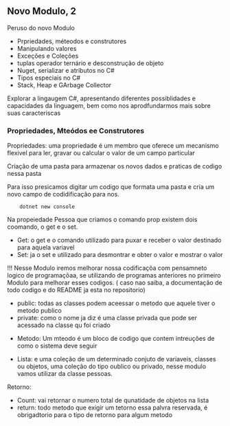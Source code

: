 ## Novo Modulo, 2

Peruso do novo Modulo

- Prpriedades, méteodos e construtores
- Manipulando valores
- Exceções e Coleções
- tuplas operador ternário e desconstrução de objeto
- Nuget, serializar e atributos no C#
- Tipos especiais no C#
- Stack, Heap e GArbage Collector

Explorar a lingaugem C#, apresentando diferentes possiblidades e capacidades da linguagem, bem como nos aprodfundarmos mais sobre suas caracteriscas

### Propriedades, Mteódos ee Construtores

Propriedades: uma propriedade é um membro que oferece um mecanismo flexivel para ler, gravar ou calcular o valor de um campo particular

Criação de uma pasta para armazenar os novos dados e praticas de codigo nessa pasta

Para isso presicamos digitar um codigo que formata uma pasta e cria um novo campo de codidificação para nos.

        dotnet new console


Na propeiedade Pessoa que criamos o comando prop existem dois coomando, o get e o set. 

- Get: o get e o comando utilizado para puxar e receber o valor destinado para aquela variavel
- Set: ja o set e utilizado para desmontrar e obter o valor e mostrar o valor

!!! Nesse Modulo iremos melhorar nossa codificaçõa com pensamneto logico de programaçõaa, se utilizando de programas anteriores no primeiro Modulo para melhorar esses codigos. ( caso nao saiba, a documentação de todo codigo e do README ja esta no repositorio)

- public: todas as classes podem aceessar o metodo que aquele tiver o metodo publico
- private: como o nome ja diz é uma classe privada que pode ser acessado na classe qu foi criado

* Metodo: Um mteodo é um bloco de codigo que contem intreuções de como o sistema deve seguir

- Lista: e uma coleção de um determinado conjuto de variaveis, classes ou objetos, uma coleção do tipo oublico ou privado, nesse modulo vamos utilizar da classe pessoas.

Retorno: 

* Count: vai retornar o numero total de qunatidade de objetos na lista
* return: todo metodo que exigir um tetorno essa palvra reservada, é obrigadtorio para o tipo de retorno para algum metodo
